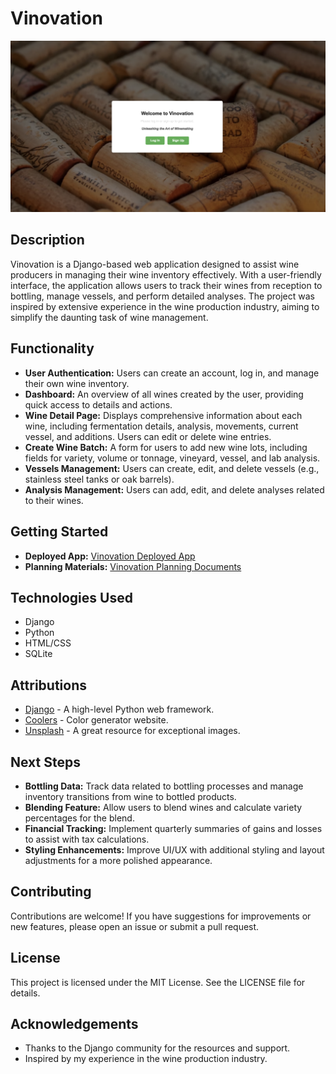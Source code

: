 # Vinovation

![Vinovation Logo](images/vinovation_screenshot.png)  <!-- Replace with your logo or screenshot path -->

## Description
Vinovation is a Django-based web application designed to assist wine producers in managing their wine inventory effectively. With a user-friendly interface, the application allows users to track their wines from reception to bottling, manage vessels, and perform detailed analyses. The project was inspired by extensive experience in the wine production industry, aiming to simplify the daunting task of wine management.

## Functionality
- **User Authentication:** Users can create an account, log in, and manage their own wine inventory.
- **Dashboard:** An overview of all wines created by the user, providing quick access to details and actions.
- **Wine Detail Page:** Displays comprehensive information about each wine, including fermentation details, analysis, movements, current vessel, and additions. Users can edit or delete wine entries.
- **Create Wine Batch:** A form for users to add new wine lots, including fields for variety, volume or tonnage, vineyard, vessel, and lab analysis.
- **Vessels Management:** Users can create, edit, and delete vessels (e.g., stainless steel tanks or oak barrels).
- **Analysis Management:** Users can add, edit, and delete analyses related to their wines.

## Getting Started
- **Deployed App:** [Vinovation Deployed App](https://vinovation-0bd3258bdd05.herokuapp.com/) 
- **Planning Materials:** [Vinovation Planning Documents](https://trello.com/b/2zz4eA2x/vinovation) 

## Technologies Used
- Django
- Python
- HTML/CSS
- SQLite 

## Attributions
- [Django](https://www.djangoproject.com/) - A high-level Python web framework.
- [Coolers](https://https://coolors.co/palette/780000-c1121f-fdf0d5-003049-669bbc/) - Color generator website.   
- [Unsplash](https://https://unsplash.com/) - A great resource for exceptional images.

## Next Steps
- **Bottling Data:** Track data related to bottling processes and manage inventory transitions from wine to bottled products.
- **Blending Feature:** Allow users to blend wines and calculate variety percentages for the blend.
- **Financial Tracking:** Implement quarterly summaries of gains and losses to assist with tax calculations.
- **Styling Enhancements:** Improve UI/UX with additional styling and layout adjustments for a more polished appearance.

## Contributing
Contributions are welcome! If you have suggestions for improvements or new features, please open an issue or submit a pull request.

## License
This project is licensed under the MIT License. See the LICENSE file for details.

## Acknowledgements
- Thanks to the Django community for the resources and support.
- Inspired by my experience in the wine production industry.

